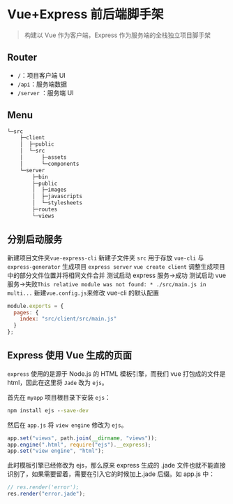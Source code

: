 # Vue+Express 前后端脚手架

> 构建以 Vue 作为客户端，Express 作为服务端的全栈独立项目脚手架

## Router

- `/`：项目客户端 UI
- `/api`：服务端数据
- `/server` ：服务端 UI

## Menu

```bat
└─src
    ├─client
    │  ├─public
    │  └─src
    │      ├─assets
    │      └─components
    └─server
        ├─bin
        ├─public
        │  ├─images
        │  ├─javascripts
        │  └─stylesheets
        ├─routes
        └─views
```

## 分别启动服务

新建项目文件夹`vue-express-cli`
新建子文件夹 `src` 用于存放 `vue-cli` 与 `express-generator` 生成项目
`express server`
`vue create client`
调整生成项目中的部分文件位置并将相同文件合并
测试启动 express 服务->成功
测试启动 vue 服务->失败`This relative module was not found: * ./src/main.js in multi...`
新建`vue.config.js`来修改 vue-cli 的默认配置

```js
module.exports = {
  pages: {
    index: "src/client/src/main.js"
  }
};
```

## Express 使用 Vue 生成的页面

`express` 使用的是源于 Node.js 的 HTML 模板引擎，而我们 vue 打包成的文件是 html，因此在这里将 `Jade` 改为 `ejs`。

首先在 `myapp` 项目根目录下安装 `ejs`：

```bat
npm install ejs --save-dev
```

然后在 `app.js` 将 `view engine` 修改为 `ejs`。

```js
app.set("views", path.join(__dirname, "views"));
app.engine(".html", require("ejs").__express);
app.set("view engine", "html");
```

此时模板引擎已经修改为 ejs，那么原来 express 生成的 .jade 文件也就不能直接识别了，如果需要留着，需要在引入它的时候加上.jade 后缀。如 app.js 中：

```js
// res.render('error');
res.render("error.jade");
```
